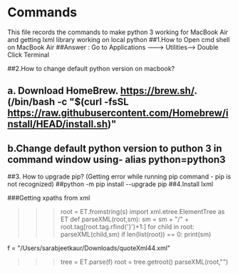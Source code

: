 # Commands
This file records the commands to make python 3 working for MacBook Air and getting lxml library working on local python
##1.How to Open cmd shell on MacBook Air
##Answer : Go to Applications ---> Utilities--> Double Click Terminal

##2.How to change default python version on macbook?
##  a. Download HomeBrew. https://brew.sh/. (/bin/bash -c "$(curl -fsSL https://raw.githubusercontent.com/Homebrew/install/HEAD/install.sh)"
##  b.Change default python version to puthon 3 in command window using-  alias python=python3
##3. How to upgrade pip? (Getting error while running pip command - pip is not recognized)
##python -m pip install --upgrade pip
##4.Install lxml

###Getting xpaths from xml

>>>root = ET.fromstring(s)
>>> import xml.etree.ElementTree as ET
>>> def parseXML(root,sm):
    sm = sm + "/" + root.tag[root.tag.rfind('}')+1:]
    for child in root:
      parseXML(child,sm)
    if len(list(root)) == 0:
      print(sm)

f = "/Users/sarabjeetkaur/Downloads/quoteXml44.xml"
>>> tree = ET.parse(f)
>>> root = tree.getroot()
>>> parseXML(root,"")
